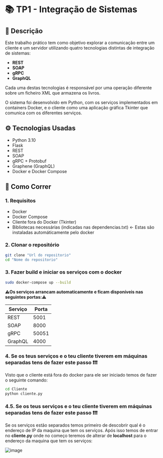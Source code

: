 # 📚 TP1 - Integração de Sistemas
## 📄 Descrição

Este trabalho prático tem como objetivo explorar a comunicação entre um cliente e um servidor utilizando quatro tecnologias distintas de integração de sistemas:

- **REST**
- **SOAP**
- **gRPC**
- **GraphQL**

Cada uma destas tecnologias é responsável por uma operação diferente sobre um ficheiro XML que armazena os livros.

O sistema foi desenvolvido em Python, com os serviços implementados em containers Docker, e o cliente como uma aplicação gráfica Tkinter que comunica com os diferentes serviços.

## ⚙️ Tecnologias Usadas

- Python 3.10
- Flask
- REST
- SOAP
- gRPC + Protobuf
- Graphene (GraphQL)
- Docker e Docker Compose

## 🚀 Como Correr

### 1. Requisitos

- Docker
- Docker Compose
- Cliente fora do Docker (Tkinter)
- Bibliotecas necessárias (indicadas nas dependencias.txt) <- Estas são instaladas automáticamente pelo docker

### 2. Clonar o repositório

```bash
git clone "Url do repositorio"
cd "Nome do repositorio"
```

### 3. Fazer build e iniciar os serviços com o docker
```bash
sudo docker-compose up --build
```

**⚠️Os serviços arrancam automaticamente e ficam disponíveis nas seguintes portas:⚠️**

| Serviço | Porta |
| --- | --- |
| REST | 5001 |
| SOAP | 8000 |
| gRPC | 50051 |
| GraphQL | 4000 |
### 4. Se os teus serviços e o teu cliente tiverem em máquinas separadas tens de fazer este passo ❗❗❗
Visto que o cliente está fora do docker para ele ser iniciado temos de fazer o seguinte comando:
```bash
cd Cliente
python cliente.py
```
### 4.5. Se os teus serviços e o teu cliente tiverem em máquinas separadas tens de fazer este passo ❗❗❗
Se os serviços estão separados temos primeiro de descobrir qual é o endereço de IP da maquina que tem os serviços.
Após isso temos de entrar no **cliente.py** onde no começo teremos de alterar de **localhost** para o endereço da maquina que tem os serviços:

![image](https://media.discordapp.net/attachments/1213526643591872565/1361366251523277004/image.png?ex=67fe7e9f&is=67fd2d1f&hm=dae733d072a543e504754c9a99eb23b800fc09988b79ab80f45e9e8ed387274d&=)


 
